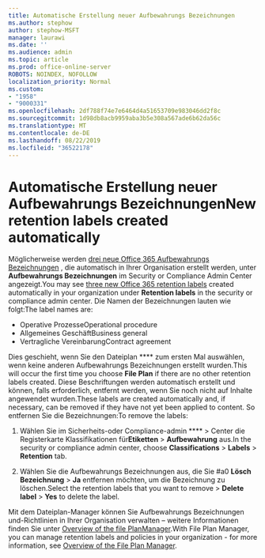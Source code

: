 ```yaml
---
title: Automatische Erstellung neuer Aufbewahrungs Bezeichnungen
ms.author: stephow
author: stephow-MSFT
manager: laurawi
ms.date: ''
ms.audience: admin
ms.topic: article
ms.prod: office-online-server
ROBOTS: NOINDEX, NOFOLLOW
localization_priority: Normal
ms.custom:
- "1958"
- "9000331"
ms.openlocfilehash: 2df788f74e7e6464d4a51653709e983046dd2f8c
ms.sourcegitcommit: 1d98db8acb9959aba3b5e308a567ade6b62da56c
ms.translationtype: MT
ms.contentlocale: de-DE
ms.lasthandoff: 08/22/2019
ms.locfileid: "36522178"
---
```

# <a name="new-retention-labels-created-automatically"></a><span data-ttu-id="eeb4e-102">Automatische Erstellung neuer Aufbewahrungs Bezeichnungen</span><span class="sxs-lookup"><span data-stu-id="eeb4e-102">New retention labels created automatically</span></span>

<span data-ttu-id="eeb4e-103">Möglicherweise werden [drei neue Office 365 Aufbewahrungs Bezeichnungen](https://docs.microsoft.com/office365/securitycompliance/file-plan-manager#default-retention-labels-and-label-policy) , die automatisch in Ihrer Organisation erstellt werden, unter **Aufbewahrungs Bezeichnungen** im Security or Compliance Admin Center angezeigt.</span><span class="sxs-lookup"><span data-stu-id="eeb4e-103">You may see [three new Office 365 retention labels](https://docs.microsoft.com/office365/securitycompliance/file-plan-manager#default-retention-labels-and-label-policy) created automatically in your organization under **Retention labels** in the security or compliance admin center.</span></span> <span data-ttu-id="eeb4e-104">Die Namen der Bezeichnungen lauten wie folgt:</span><span class="sxs-lookup"><span data-stu-id="eeb4e-104">The label names are:</span></span>

- <span data-ttu-id="eeb4e-105">Operative Prozesse</span><span class="sxs-lookup"><span data-stu-id="eeb4e-105">Operational procedure</span></span>
- <span data-ttu-id="eeb4e-106">Allgemeines Geschäft</span><span class="sxs-lookup"><span data-stu-id="eeb4e-106">Business general</span></span>
- <span data-ttu-id="eeb4e-107">Vertragliche Vereinbarung</span><span class="sxs-lookup"><span data-stu-id="eeb4e-107">Contract agreement</span></span>

<span data-ttu-id="eeb4e-108">Dies geschieht, wenn Sie den Dateiplan \*\*\*\* zum ersten Mal auswählen, wenn keine anderen Aufbewahrungs Bezeichnungen erstellt wurden.</span><span class="sxs-lookup"><span data-stu-id="eeb4e-108">This will occur the first time you choose **File Plan** if there are no other retention labels created.</span></span> <span data-ttu-id="eeb4e-109">Diese Beschriftungen werden automatisch erstellt und können, falls erforderlich, entfernt werden, wenn Sie noch nicht auf Inhalte angewendet wurden.</span><span class="sxs-lookup"><span data-stu-id="eeb4e-109">These labels are created automatically and, if necessary, can be removed if they have not yet been applied to content.</span></span> <span data-ttu-id="eeb4e-110">So entfernen Sie die Bezeichnungen:</span><span class="sxs-lookup"><span data-stu-id="eeb4e-110">To remove the labels:</span></span>

1. <span data-ttu-id="eeb4e-111">Wählen Sie im Sicherheits-oder Compliance-admin \*\*\*\* > Center die Registerkarte Klassifikationen für**Etiketten** > **Aufbewahrung** aus.</span><span class="sxs-lookup"><span data-stu-id="eeb4e-111">In the security or compliance admin center, choose **Classifications** > **Labels** > **Retention** tab.</span></span>

1. <span data-ttu-id="eeb4e-112">Wählen Sie die Aufbewahrungs Bezeichnungen aus, die Sie #a0 **Lösch Bezeichnung** > **Ja** entfernen möchten, um die Bezeichnung zu löschen.</span><span class="sxs-lookup"><span data-stu-id="eeb4e-112">Select the retention labels that you want to remove > **Delete label** > **Yes** to delete the label.</span></span>

<span data-ttu-id="eeb4e-113">Mit dem Dateiplan-Manager können Sie Aufbewahrungs Bezeichnungen und-Richtlinien in Ihrer Organisation verwalten – weitere Informationen finden Sie unter [Overview of the file PlanManager](https://docs.microsoft.com/office365/securitycompliance/file-plan-manager).</span><span class="sxs-lookup"><span data-stu-id="eeb4e-113">With File Plan Manager, you can manage retention labels and policies in your organization - for more information, see [Overview of the File Plan Manager](https://docs.microsoft.com/office365/securitycompliance/file-plan-manager).</span></span>